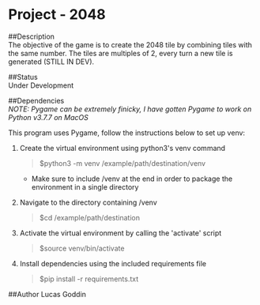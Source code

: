 # Project - 2048

##Description  
The objective of the game is to create the 2048 tile by combining tiles with the same number.
The tiles are multiples of 2, every turn a new tile is generated (STILL IN DEV).  

##Status  
Under Development  

##Dependencies  
*NOTE: Pygame can be extremely finicky, I have gotten Pygame to work on Python v3.7.7 on MacOS*  
  
This program uses Pygame, follow the instructions below to set up venv:

1. Create the virtual environment using python3's venv command
    >$python3 -m venv /example/path/destination/venv
    - Make sure to include /venv at the end in order to package the environment in a single directory

2. Navigate to the directory containing /venv
    >$cd /example/path/destination
3. Activate the virtual environment by calling the 'activate' script
    >$source venv/bin/activate
4. Install dependencies using the included requirements file
    >$pip install -r requirements.txt  


##Author
Lucas Goddin

